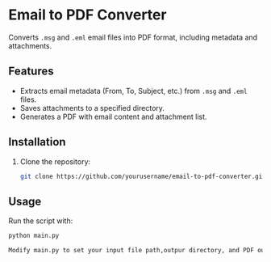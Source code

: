 # Email to PDF Converter

Converts `.msg` and `.eml` email files into PDF format, including metadata and attachments.

## Features
- Extracts email metadata (From, To, Subject, etc.) from `.msg` and `.eml` files.
- Saves attachments to a specified directory.
- Generates a PDF with email content and attachment list.

## Installation
1. Clone the repository:
   ```bash
   git clone https://github.com/yourusername/email-to-pdf-converter.git

## Usage
Run the script with:
   ```bash
   python main.py

Modify main.py to set your input file path,outpur directory, and PDF output path.
